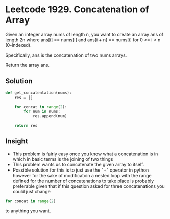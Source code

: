 # Leetcode 1929. Concatenation of Array

Given an integer array nums of length n, you want to create an array ans of length 2n where ans[i] == nums[i] and ans[i + n] == nums[i] for 0 <= i < n (0-indexed).

Specifically, ans is the concatenation of two nums arrays.

Return the array ans.

## Solution

```python
def get_concatentation(nums):
    res = []

    for concat in range(2):
        for num in nums:
            res.append(num)

    return res

```

## Insight

- This problem is fairly easy once you know what a concatenation is in which in basic terms is the joining of two things
- This problem wants us to concatenate the given array to itself.
- Possible solution for this is to just use the "+" operator in python however for the sake of
  modificatoin a nested loop with the range defined for the number of concatenations to take place is probably preferable given that if this question asked for three concatenations you could just change

```python
for concat in range(2)
```

to anything you want.
